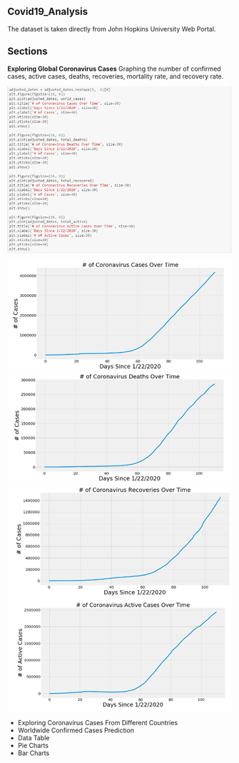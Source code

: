 ## Covid19_Analysis
The dataset is taken directly from John Hopkins University Web Portal.

## Sections
**Exploring Global Coronavirus Cases**
Graphing the number of confirmed cases, active cases, deaths, recoveries, mortality rate, and recovery rate.

![](https://github.com/Arnavphukan1996/Covid19_Analysis/blob/master/C1.PNG)

![](https://github.com/Arnavphukan1996/Covid19_Analysis/blob/master/G1.PNG)
![](https://github.com/Arnavphukan1996/Covid19_Analysis/blob/master/G2.PNG)
![](https://github.com/Arnavphukan1996/Covid19_Analysis/blob/master/G3.PNG)
![](https://github.com/Arnavphukan1996/Covid19_Analysis/blob/master/G4.PNG)

* Exploring Coronavirus Cases From Different Countries
* Worldwide Confirmed Cases Prediction
* Data Table
* Pie Charts
* Bar Charts


